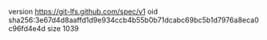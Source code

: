 version https://git-lfs.github.com/spec/v1
oid sha256:3e67d4d8aaffd1d9e934ccb4b55b0b71dcabc69bc5b1d7976a8eca0c96fd4e4d
size 1039
